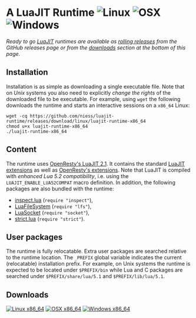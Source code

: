 # A LuaJIT Runtime ![Linux](https://github.com/niess/luajit-runtime/workflows/Linux/badge.svg) ![OSX](https://github.com/niess/luajit-runtime/workflows/OSX/badge.svg) ![Windows](https://github.com/niess/luajit-runtime/workflows/Windows/badge.svg)

_Ready to go [LuaJIT][LUAJIT] runtimes are available as [rolling
releases][ROLLING_RELEASES] from the GitHub releases page or from the
[downloads](#downloads) section at the bottom of this page._


## Installation

Installation is as simple as downloading a single executable file. Note that on
_Unix_ systems you also need to explicitly _change the rights_ of the downloaded
file to be executable. For example, using `wget` the following downloads the
runtime and starts an interactive sessions on a `x86_64` Linux:
```
wget -cq https://github.com/niess/luajit-runtime/releases/download/linux/luajit-runtime-x86_64
chmod u+x luajit-runtime-x86_64
./luajit-runtime-x86_64
```

## Content

The runtime uses [OpenResty's LuaJIT 2.1][OPENRESTY_LUAJIT2]. It contains the
standard [LuaJIT extensions][LUAJIT_EXTENSIONS] as well as [OpenResty's
extensions][OPENRESTY_EXTENSIONS]. Note that LuaJIT is compiled with _enhanced
Lua 5.2 compatibility_, i.e. using the `LUAJIT_ENABLE_LUA52COMPAT` macro
definition. In addition, the following packages are also bundled with the
runtime:

- [inspect.lua][INSPECT_LUA] (`require "inspect"`),
- [LuaFileSystem][LUA_FILE_SYSTEM] (`require "lfs"`),
- [LuaSocket][LUASOCKET] (`require "socket"`),
- [strict.lua][STRICT_LUA] (`require "strict"`).


## User packages

The runtime is fully relocatable. Extra user packages are searched relative to
the runtime location. The `_PREFIX` global variable indicates the current
(relocatable) installation prefix. For example, on Unix systems the runtime is
expected to be located under `$PREFIX/bin` while Lua and C packages are searched
under `$PREFIX/share/lua/5.1` and `$PREFIX/lib/lua/5.1`.


## Downloads

[![Linux x86_64](https://img.shields.io/badge/Linux-x86_64-blue.svg)](https://github.com/niess/luajit-runtime/releases/download/linux/luajit-runtime-x86_64)
[![OSX x86_64](https://img.shields.io/badge/OSX-x86_64-blue.svg)](https://github.com/niess/luajit-runtime/releases/download/osx/luajit-runtime-x86_64)
[![Windows x86_64](https://img.shields.io/badge/Windows-x86_64-blue.svg)](https://github.com/niess/luajit-runtime/releases/download/windows/luajit-runtime-x86_64.exe)


[INSPECT_LUA]:          https://github.com/kikito/inspect.lua.git
[LUA_FILE_SYSTEM]:      https://keplerproject.github.io/luafilesystem
[LUAJIT]:               https://luajit.org/luajit.html
[LUAJIT_EXTENSIONS]:    https://luajit.org/extensions.html
[LUASOCKET]:            http://w3.impa.br/~diego/software/luasocket
[OPENRESTY_LUAJIT2]:    https://github.com/openresty/luajit2
[OPENRESTY_EXTENSIONS]: https://github.com/openresty/luajit2#openresty-extensions
[ROLLING_RELEASES]:     https://github.com/niess/luajit-runtime/releases
[STRICT_LUA]:           https://github.com/luapower/luajit/blob/master/strict.lua
